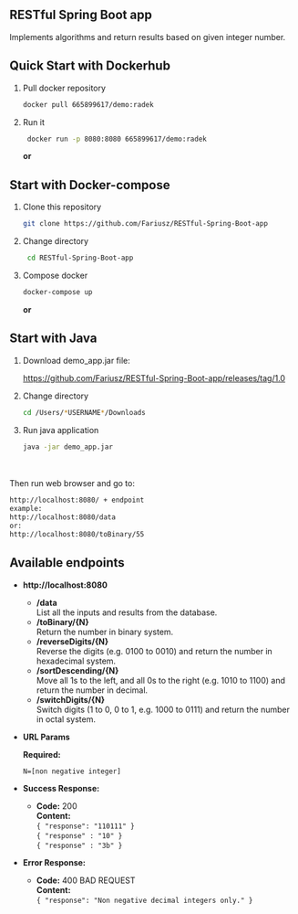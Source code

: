 **RESTful Spring Boot app**
----
Implements algorithms and return results based on given integer number.

## Quick Start with Dockerhub

1. Pull docker repository

   ```bash
   docker pull 665899617/demo:radek
   ```

1. Run it

   ```bash
    docker run -p 8080:8080 665899617/demo:radek
   ```
   
   **or**

## Start with Docker-compose

1. Clone this repository

   ```bash
   git clone https://github.com/Fariusz/RESTful-Spring-Boot-app
   ```

1. Change directory

   ```bash
    cd RESTful-Spring-Boot-app
   ```

1. Compose docker

   ```bash
   docker-compose up
   ```
   
      **or**


## Start with Java
1. Download demo_app.jar file:<br>

    https://github.com/Fariusz/RESTful-Spring-Boot-app/releases/tag/1.0

1. Change directory
   
   ```bash
   cd /Users/*USERNAME*/Downloads

   ```
1. Run java application

   ```bash
   java -jar demo_app.jar
   ```

<br><br>
Then run web browser and go to:

   ```bash
   http://localhost:8080/ + endpoint 
   example:
   http://localhost:8080/data
   or: 
   http://localhost:8080/toBinary/55
   ```
## Available endpoints
* **http://localhost:8080**

    * **/data**
      <br>List all the inputs and results from the database.
    * **/toBinary/{N}**
      <br>Return the number in binary system.
    * **/reverseDigits/{N}**
      <br>Reverse the digits (e.g. 0100 to 0010) and return the number in hexadecimal system.
    * **/sortDescending/{N}**
      <br>Move all 1s to the left, and all 0s to the right (e.g. 1010 to 1100) and return the number in decimal.
    * **/switchDigits/{N}**
    <br>Switch digits (1 to 0, 0 to 1, e.g. 1000 to 0111) and return the number in octal system.


*  **URL Params**

   **Required:**

   `N=[non negative integer]`


* **Success Response:**

    * **Code:** 200 <br />
      **Content:** 
     <br> `{ "response": "110111" }` 
     <br> `{ "response" : "10" }`
     <br> `{ "response" : "3b" }`

* **Error Response:**

    * **Code:** 400 BAD REQUEST <br />
      **Content:** <br>`{ "response": "Non negative decimal integers only." }`
      
